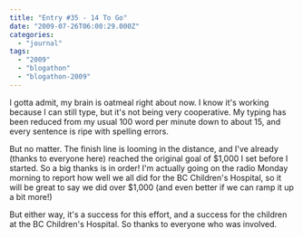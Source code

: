 ```yaml
---
title: "Entry #35 - 14 To Go"
date: "2009-07-26T06:00:29.000Z"
categories: 
  - "journal"
tags: 
  - "2009"
  - "blogathon"
  - "blogathon-2009"
---
```


I gotta admit, my brain is oatmeal right about now. I know it's working because I can still type, but it's not being very cooperative. My typing has been reduced from my usual 100 word per minute down to about 15, and every sentence is ripe with spelling errors.

But no matter. The finish line is looming in the distance, and I've already (thanks to everyone here) reached the original goal of $1,000 I set before I started. So a big thanks is in order! I'm actually going on the radio Monday morning to report how well we all did for the BC Children's Hospital, so it will be great to say we did over $1,000 (and even better if we can ramp it up a bit more!)

But either way, it's a success for this effort, and a success for the children at the BC Children's Hospital. So thanks to everyone who was involved.
